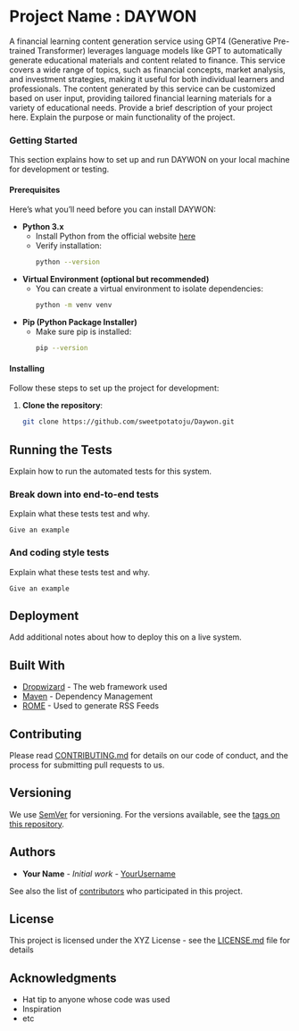 
# Project Name : DAYWON
A financial learning content generation service using GPT4 (Generative Pre-trained Transformer) leverages language models like GPT to automatically generate educational materials and content related to finance. This service covers a wide range of topics, such as financial concepts, market analysis, and investment strategies, making it useful for both individual learners and professionals. The content generated by this service can be customized based on user input, providing tailored financial learning materials for a variety of educational needs.
Provide a brief description of your project here. Explain the purpose or main functionality of the project.

### Getting Started

This section explains how to set up and run DAYWON on your local machine for development or testing.

#### Prerequisites

Here’s what you’ll need before you can install DAYWON:

- **Python 3.x**
    - Install Python from the official website [here](https://www.python.org/downloads/)
    - Verify installation: 
      ```bash
      python --version
      ```
- **Virtual Environment (optional but recommended)**
    - You can create a virtual environment to isolate dependencies:
      ```bash
      python -m venv venv
      ```
- **Pip (Python Package Installer)**
    - Make sure pip is installed:
      ```bash
      pip --version
      ```

#### Installing

Follow these steps to set up the project for development:

1. **Clone the repository**:
   ```bash
   git clone https://github.com/sweetpotatoju/Daywon.git


## Running the Tests

Explain how to run the automated tests for this system.

### Break down into end-to-end tests

Explain what these tests test and why.

```
Give an example
```

### And coding style tests

Explain what these tests test and why.

```
Give an example
```

## Deployment

Add additional notes about how to deploy this on a live system.

## Built With

* [Dropwizard](http://www.dropwizard.io/1.0.2/docs/) - The web framework used
* [Maven](https://maven.apache.org/) - Dependency Management
* [ROME](https://rometools.github.io/rome/) - Used to generate RSS Feeds

## Contributing

Please read [CONTRIBUTING.md](https://github.com/your/project/contributing.md) for details on our code of conduct, and the process for submitting pull requests to us.

## Versioning

We use [SemVer](http://semver.org/) for versioning. For the versions available, see the [tags on this repository](https://github.com/your/project/tags).

## Authors

* **Your Name** - *Initial work* - [YourUsername](https://github.com/YourUsername)

See also the list of [contributors](https://github.com/your/project/contributors) who participated in this project.

## License

This project is licensed under the XYZ License - see the [LICENSE.md](LICENSE.md) file for details

## Acknowledgments

* Hat tip to anyone whose code was used
* Inspiration
* etc
